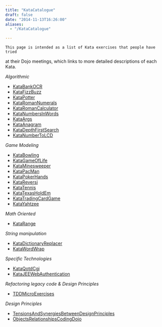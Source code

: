 ```yaml
---
title: "KataCatalogue"
draft: false
date: "2014-11-13T16:26:00"
aliases:
  - "/KataCatalogue"

---
```

    This page is intended as a list of Kata exercises that people have tried
at their Dojo meetings, which links to more detailed descriptions of
each Kata.

*Algorithmic*

-   [KataBankOCR](/kata/BankOCR)
-   [KataFizzBuzz](/kata/FizzBuzz)
-   [KataPotter](/kata/Potter)
-   [KataRomanNumerals](/kata/RomanNumerals)
-   [KataRomanCalculator](/kata/RomanCalculator)
-   [KataNumbersInWords](/kata/NumbersInWords)
-   [KataArgs](/kata/Args)
-   [KataAnagram](/kata/Anagram)
-   [KataDepthFirstSearch](/kata/DepthFirstSearch)
-   [KataNumberToLCD](/kata/NumberToLCD)

*Game Modeling*

-   [KataBowling](/kata/Bowling)
-   [KataGameOfLife](/kata/GameOfLife)
-   [KataMinesweeper](/kata/Minesweeper)
-   [KataPacMan](/kata/PacMan)
-   [KataPokerHands](/kata/PokerHands)
-   [KataReversi](/kata/Reversi)
-   [KataTennis](/kata/Tennis)
-   [KataTexasHoldEm](/kata/TexasHoldEm)
-   [KataTradingCardGame](/kata/TradingCardGame)
-   [KataYahtzee](/kata/Yahtzee)

*Math Oriented*

-   [KataRange](/kata/Range)

*String manipulation*

-   [KataDictionaryReplacer](/kata/DictionaryReplacer)
-   [KataWordWrap](/kata/WordWrap)

*Specific Technologies*

-   [KataQotdCgi](/kata/QotdCgi)
-   [KataJEEWebAuthentication](/kata/JEEWebAuthentication)

*Refactoring legacy code & Design Principles*

-   [TDDMicroExercises](https://github.com/lucaminudel/TDDwithMockObjectsAndDesignPrinciples/tree/master/TDDMicroExercises#readme)

*Design Principles*
-   [TensionsAndSynergiesBetweenDesignPrinciples](https://github.com/lucaminudel/tensions_and_synergies_between_design_principles/blob/master/README.md)
-   [ObjectsRelationshipsCodingDojo](https://github.com/lucaminudel/Objects-relationships-Coding-Dojo/blob/master/README.md)

